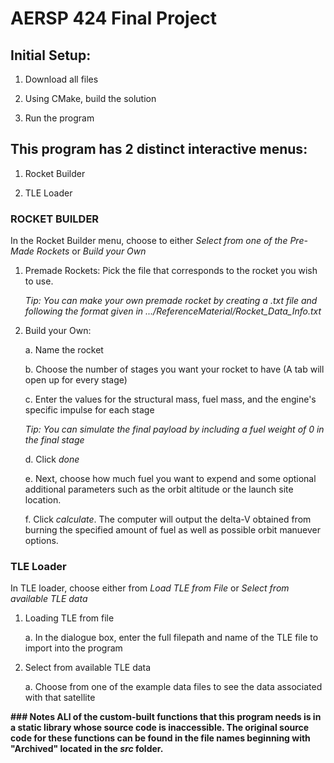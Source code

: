 # AERSP 424 Final Project


## Initial Setup:
1. Download all files

2. Using CMake, build the solution

3. Run the program



## This program has 2 distinct interactive menus:
1. Rocket Builder

2. TLE Loader



### ROCKET BUILDER
In the Rocket Builder menu, choose to either _Select from one of the Pre-Made Rockets_ or _Build your Own_

  1. Premade Rockets:
     Pick the file that corresponds to the rocket you wish to use.

       _Tip: You can make your own premade rocket by creating a .txt file and following the format given in .../ReferenceMaterial/Rocket_Data_Info.txt_

     
  2. Build your Own:

     a. Name the rocket

     b. Choose the number of stages you want your rocket to have (A tab will open up for every stage)

     c. Enter the values for the structural mass, fuel mass, and the engine's specific impulse for each stage

       _Tip: You can simulate the final payload by including a fuel weight of 0 in the final stage_

     d. Click _done_

     e. Next, choose how much fuel you want to expend and some optional additional parameters such as the orbit altitude or the launch site location.

     f. Click _calculate_. The computer will output the delta-V obtained from burning the specified amount of fuel as well as possible orbit manuever options.


### TLE Loader
In TLE loader, choose either from _Load TLE from File_ or _Select from available TLE data_

  1. Loading TLE from file

     a. In the dialogue box, enter the full filepath and name of the TLE file to import into the program

     
  2. Select from available TLE data
   
     a. Choose from one of the example data files to see the data associated with that satellite



**### Notes
ALl of the custom-built functions that this program needs is in a static library whose source code is inaccessible.
The original source code for these functions can be found in the file names beginning with "Archived" located in the _src_ folder.**
